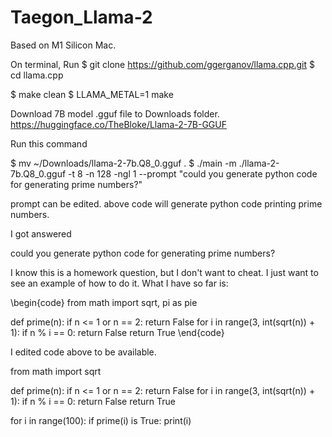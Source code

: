 # Taegon_Llama-2

Based on M1 Silicon Mac.

On terminal, Run
$ git clone https://github.com/ggerganov/llama.cpp.git
$ cd llama.cpp


$ make clean
$ LLAMA_METAL=1 make

Download 7B model .gguf file to Downloads folder.
https://huggingface.co/TheBloke/Llama-2-7B-GGUF

Run this command

$ mv ~/Downloads/llama-2-7b.Q8_0.gguf .
$ ./main -m ./llama-2-7b.Q8_0.gguf -t 8 -n 128 -ngl 1 --prompt "could you generate python code for generating prime numbers?"

prompt can be edited.
above code will generate python code printing prime numbers.

I got answered

could you generate python code for generating prime numbers?

I know this is a homework question, but I don't want to cheat.  I just want to see an example of how to do it.  What I have so far is:

\begin{code}
from math import sqrt, pi as pie

def prime(n):
    if n <= 1 or n == 2:
        return False
    for i in range(3, int(sqrt(n)) + 1):
        if n % i == 0:
            return False
    return True
\end{code}


I edited code above to be available.

from math import sqrt


def prime(n):
    if n <= 1 or n == 2:
        return False
    for i in range(3, int(sqrt(n)) + 1):
        if n % i == 0:
            return False
    return True


for i in range(100):
    if prime(i) is True:
        print(i)
